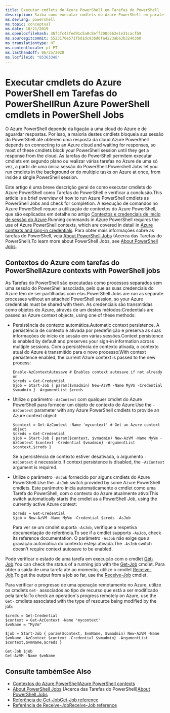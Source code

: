 ```yaml
---
title: Executar cmdlets do Azure PowerShell em Tarefas do PowerShell
description: Saiba como executar cmdlets do Azure PowerShell em paralelo ou como tarefas em segundo plano, com -AsJob e Start-Job.
ms.devlang: powershell
ms.topic: conceptual
ms.date: 10/21/2019
ms.openlocfilehash: 36fcfc42fed91c5a0c8eff200c662e1e31cacfb9
ms.sourcegitcommit: 5523170e571fbd1dc93bd0fa4223aba3b324d3b0
ms.translationtype: HT
ms.contentlocale: pt-PT
ms.lasthandoff: 06/25/2020
ms.locfileid: "85363348"
---
```

# <a name="run-azure-powershell-cmdlets-in-powershell-jobs"></a><span data-ttu-id="aac8b-103">Executar cmdlets do Azure PowerShell em Tarefas do PowerShell</span><span class="sxs-lookup"><span data-stu-id="aac8b-103">Run Azure PowerShell cmdlets in PowerShell Jobs</span></span>

<span data-ttu-id="aac8b-104">O Azure PowerShell depende da ligação a uma cloud do Azure e de aguardar respostas. Por isso, a maioria destes cmdlets bloqueia sua sessão do PowerShell até obterem uma resposta da cloud.</span><span class="sxs-lookup"><span data-stu-id="aac8b-104">Azure PowerShell depends on connecting to an Azure cloud and waiting for responses, so most of these cmdlets block your PowerShell session until they get a response from the cloud.</span></span>
<span data-ttu-id="aac8b-105">As tarefas do PowerShell permitem executar cmdlets em segundo plano ou realizar várias tarefas no Azure de uma só vez, a partir de uma única sessão do PowerShell.</span><span class="sxs-lookup"><span data-stu-id="aac8b-105">Powershell Jobs let you run cmdlets in the background or do multiple tasks on Azure at once, from inside a single PowerShell session.</span></span>

<span data-ttu-id="aac8b-106">Este artigo é uma breve descrição geral de como executar cmdlets do Azure PowerShell como Tarefas do PowerShell e verificar a conclusão.</span><span class="sxs-lookup"><span data-stu-id="aac8b-106">This article is a brief overview of how to run Azure PowerShell cmdlets as PowerShell Jobs and check for completion.</span></span> <span data-ttu-id="aac8b-107">A execução de comandos no Azure PowerShell requer a utilização de contextos do Azure PowerShell, que são explicados em detalhe no artigo [Contextos e credenciais de início de sessão do Azure](context-persistence.md).</span><span class="sxs-lookup"><span data-stu-id="aac8b-107">Running commands in Azure PowerShell requires the use of Azure PowerShell contexts, which are covered in detail in [Azure contexts and sign-in credentials](context-persistence.md).</span></span>
<span data-ttu-id="aac8b-108">Para obter mais informações sobre as tarefas do PowerShell, veja [About PowerShell Jobs](/powershell/module/microsoft.powershell.core/about/about_jobs) (Acerca das Tarefas do PowerShell).</span><span class="sxs-lookup"><span data-stu-id="aac8b-108">To learn more about PowerShell Jobs, see [About PowerShell Jobs](/powershell/module/microsoft.powershell.core/about/about_jobs).</span></span>

## <a name="azure-contexts-with-powershell-jobs"></a><span data-ttu-id="aac8b-109">Contextos do Azure com tarefas do PowerShell</span><span class="sxs-lookup"><span data-stu-id="aac8b-109">Azure contexts with PowerShell jobs</span></span>

<span data-ttu-id="aac8b-110">As Tarefas do PowerShell são executadas como processos separados sem uma sessão do PowerShell associada, pelo que as suas credenciais do Azure têm de ser partilhadas com elas.</span><span class="sxs-lookup"><span data-stu-id="aac8b-110">PowerShell Jobs are run as separate processes without an attached PowerShell session, so your Azure credentials must be shared with them.</span></span> <span data-ttu-id="aac8b-111">As credenciais são transmitidas como objetos do Azure, através de um destes métodos:</span><span class="sxs-lookup"><span data-stu-id="aac8b-111">Credentials are passed as Azure context objects, using one of these methods:</span></span>

* <span data-ttu-id="aac8b-112">Persistência de contexto automática.</span><span class="sxs-lookup"><span data-stu-id="aac8b-112">Automatic context persistence.</span></span> <span data-ttu-id="aac8b-113">A persistência de contexto é ativada por predefinição e preserva as suas informações de início de sessão em várias sessões.</span><span class="sxs-lookup"><span data-stu-id="aac8b-113">Context persistence is enabled by default and preserves your sign-in information across multiple sessions.</span></span> <span data-ttu-id="aac8b-114">Com a persistência de contexto ativada, o contexto atual do Azure é transmitido para o novo processo:</span><span class="sxs-lookup"><span data-stu-id="aac8b-114">With context persistence enabled, the current Azure context is passed to the new process:</span></span>

  ```azurepowershell-interactive
  Enable-AzContextAutosave # Enables context autosave if not already on
  $creds = Get-Credential
  $job = Start-Job { param($vmadmin) New-AzVM -Name MyVm -Credential $vmadmin } -ArgumentList $creds
  ```

* <span data-ttu-id="aac8b-115">Utilize o parâmetro `-AzContext` com qualquer cmdlet do Azure PowerShell para fornecer um objeto de contexto do Azure:</span><span class="sxs-lookup"><span data-stu-id="aac8b-115">Use the `-AzContext` parameter with any Azure PowerShell cmdlets to provide an Azure context object:</span></span>

  ```azurepowershell-interactive
  $context = Get-AzContext -Name 'mycontext' # Get an Azure context object
  $creds = Get-Credential
  $job = Start-Job { param($context, $vmadmin) New-AzVM -Name MyVm -AzContext $context -Credential $vmadmin} -ArgumentList $context,$creds }
  ```

  <span data-ttu-id="aac8b-116">Se a persistência de contexto estiver desativada, o argumento `-AzContext` é necessário.</span><span class="sxs-lookup"><span data-stu-id="aac8b-116">If context persistence is disabled, the `-AzContext` argument is required.</span></span>

* <span data-ttu-id="aac8b-117">Utilize o parâmetro `-AsJob` fornecido por alguns cmdlets do Azure PowerShell.</span><span class="sxs-lookup"><span data-stu-id="aac8b-117">Use the `-AsJob` switch provided by some Azure PowerShell cmdlets.</span></span> <span data-ttu-id="aac8b-118">Este parâmetro inicia automaticamente o cmdlet como uma Tarefa do PowerShell, com o contexto do Azure atualmente ativo:</span><span class="sxs-lookup"><span data-stu-id="aac8b-118">This switch automatically starts the cmdlet as a PowerShell Job, using the currently active Azure context:</span></span>

  ```azurepowershell-interactive
  $creds = Get-Credential
  $job = New-AzVM -Name MyVm -Credential $creds -AsJob
  ```

  <span data-ttu-id="aac8b-119">Para ver se um cmdlet suporta `-AsJob`, verifique a respetiva documentação de referência.</span><span class="sxs-lookup"><span data-stu-id="aac8b-119">To see if a cmdlet supports `-AsJob`, check its reference documentation.</span></span> <span data-ttu-id="aac8b-120">O parâmetro `-AsJob` não exige que a gravação automática do contexto esteja ativada.</span><span class="sxs-lookup"><span data-stu-id="aac8b-120">The `-AsJob` switch doesn't require context autosave to be enabled.</span></span>

<span data-ttu-id="aac8b-121">Pode verificar o estado de uma tarefa em execução com o cmdlet [Get-Job](/powershell/module/microsoft.powershell.core/get-job).</span><span class="sxs-lookup"><span data-stu-id="aac8b-121">You can check the status of a running job with the [Get-Job](/powershell/module/microsoft.powershell.core/get-job) cmdlet.</span></span> <span data-ttu-id="aac8b-122">Para obter a saída de uma tarefa até ao momento, utilize o cmdlet [Receive-Job](/powershell/module/microsoft.powershell.core/receive-job).</span><span class="sxs-lookup"><span data-stu-id="aac8b-122">To get the output from a job so far, use the [Receive-Job](/powershell/module/microsoft.powershell.core/receive-job) cmdlet.</span></span>

<span data-ttu-id="aac8b-123">Para verificar o progresso de uma operação remotamente no Azure, utilize os cmdlets `Get-` associados ao tipo de recurso que está a ser modificado pela tarefa:</span><span class="sxs-lookup"><span data-stu-id="aac8b-123">To check an operation's progress remotely on Azure, use the `Get-` cmdlets associated with the type of resource being modified by the job:</span></span>

```azurepowershell-interactive
$creds = Get-Credential
$context = Get-AzContext -Name 'mycontext'
$vmName = "MyVm"

$job = Start-Job { param($context, $vmName, $vmadmin) New-AzVM -Name $vmName -AzContext $context -Credential $vmadmin} -ArgumentList $context,$vmName,$creds }

Get-Job $job
Get-AzVM -Name $vmName
```

## <a name="see-also"></a><span data-ttu-id="aac8b-124">Consulte também</span><span class="sxs-lookup"><span data-stu-id="aac8b-124">See Also</span></span>

* [<span data-ttu-id="aac8b-125">Contextos do Azure PowerShell</span><span class="sxs-lookup"><span data-stu-id="aac8b-125">Azure PowerShell contexts</span></span>](context-persistence.md)
* <span data-ttu-id="aac8b-126">[About PowerShell Jobs](/powershell/module/microsoft.powershell.core/about/about_jobs) (Acerca das Tarefas do PowerShell)</span><span class="sxs-lookup"><span data-stu-id="aac8b-126">[About PowerShell Jobs](/powershell/module/microsoft.powershell.core/about/about_jobs)</span></span>
* [<span data-ttu-id="aac8b-127">Referência de Get-Job</span><span class="sxs-lookup"><span data-stu-id="aac8b-127">Get-Job reference</span></span>](/powershell/module/microsoft.powershell.core/get-job)
* [<span data-ttu-id="aac8b-128">Referência de Receive-Job</span><span class="sxs-lookup"><span data-stu-id="aac8b-128">Receive-Job reference</span></span>](/powershell/module/microsoft.powershell.core/receive-job)
